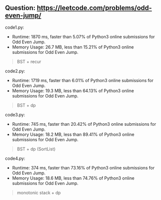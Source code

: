 ## Question: https://leetcode.com/problems/odd-even-jump/

code1.py:
* Runtime: 1870 ms, faster than 5.07% of Python3 online submissions for Odd Even Jump.
* Memory Usage: 26.7 MB, less than 15.21% of Python3 online submissions for Odd Even Jump.
> BST + recur

code2.py:
* Runtime: 1719 ms, faster than 6.01% of Python3 online submissions for Odd Even Jump.
* Memory Usage: 19.3 MB, less than 64.13% of Python3 online submissions for Odd Even Jump.
> BST + dp

code3.py:
* Runtime: 745 ms, faster than 20.42% of Python3 online submissions for Odd Even Jump.
* Memory Usage: 18.2 MB, less than 89.41% of Python3 online submissions for Odd Even Jump.
> BST + dp (SortList)

code4.py:
* Runtime: 374 ms, faster than 73.16% of Python3 online submissions for Odd Even Jump.
* Memory Usage: 18.6 MB, less than 74.76% of Python3 online submissions for Odd Even Jump.
> monotonic stack + dp